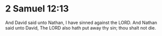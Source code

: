 # 2 Samuel 12:13

And David said unto Nathan, I have sinned against the LORD. And Nathan said unto David, The LORD also hath put away thy sin; thou shalt not die.